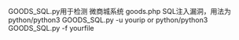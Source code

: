 GOODS_SQL.py用于检测 微商城系统 goods.php SQL注入漏洞，用法为 python/python3 GOODS_SQL.py -u yourip    or     python/python3 GOODS_SQL.py -f yourfile
